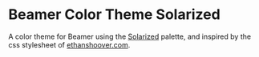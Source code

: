 # Beamer Color Theme Solarized

A color theme for Beamer using the
[Solarized](http://ethanschoonover.com/solarized) palette, and
inspired by the css stylesheet of
[ethanshoover.com](https://github.com/altercation/ethanschoonover.com/blob/master/resources/css/style.css).


